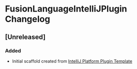 <!-- Keep a Changelog guide -> https://keepachangelog.com -->

# FusionLanguageIntelliJPlugin Changelog

## [Unreleased]
### Added
- Initial scaffold created from [IntelliJ Platform Plugin Template](https://github.com/JetBrains/intellij-platform-plugin-template)
